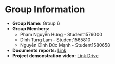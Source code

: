# Group Information

- **Group Name:** Group 6
- **Group Members:**
  - Phạm Nguyễn Hưng - Student1576000
  - Dinh Tung Lam - Student1565810
  - Nguyễn Đình Đức Mạnh - Student1580658
- **Documents reports:** [Link](https://github.com/PhamNguyenHungRG/PRJ_restaurant/blob/main/DocOfPrJ2_Gr6.pdf)
- **Project demonstration video:** [Link Drive](https://drive.google.com/drive/folders/1mfZNoq9Ut-dH4Y5m6l0GLaF3MJ0yd36L?usp=sharing)
